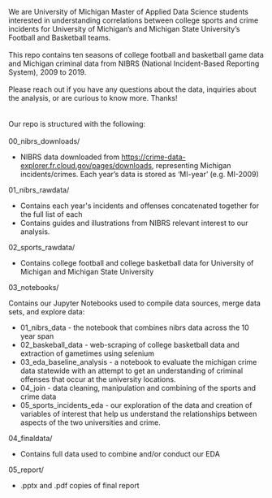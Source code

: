 We are University of Michigan Master of Applied Data Science students interested in understanding correlations between college sports and crime incidents for University of Michigan’s and Michigan State University’s Football and Basketball teams.\
\
This repo contains ten seasons of college football and basketball game data and Michigan criminal data from NIBRS (National Incident-Based Reporting System), 2009 to 2019.\
\
Please reach out if you have any questions about the data, inquiries about the analysis, or are curious to know more. Thanks!\
\
\
Our repo is structured with the following:\
\
00_nibrs_downloads/
-  NIBRS data downloaded from https://crime-data-explorer.fr.cloud.gov/pages/downloads, representing Michigan incidents/crimes. Each year’s data is stored as ‘MI-year’ (e.g. MI-2009)

01_nibrs_rawdata/
-  Contains each year's incidents and offenses concatenated together for the full list of each 
-	 Contains guides and illustrations from NIBRS relevant interest to our analysis.

02_sports_rawdata/ 
  -	 Contains college football and college basketball data for University of Michigan and Michigan State University

03_notebooks/

Contains our Jupyter Notebooks used to compile data sources, merge data sets, and explore data:
  -	 01_nibrs_data - the notebook that combines nibrs data across the 10 year span
  -	 02_baskeball_data - web-scraping of college basketball data and extraction of gametimes using selenium 
  -	 03_eda_baseline_analysis - a notebook to evaluate the michigan crime data statewide with an attempt to get an understanding of criminal offenses that occur at the university locations. 
  -  04_join - data cleaning, manipulation and combining of the sports and crime data
  -	 05_sports_incidents_eda - our exploration of the data and creation of variables of interest that help us understand the relationships between aspects of the two universities and crime.

04_finaldata/
  -	 Contains full data used to combine and/or conduct our EDA

05_report/
  -	 .pptx and .pdf copies of final report
